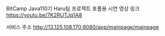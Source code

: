 BitCamp Java110기 Haru팀 프로젝트
포폴용 시연 영상 링크 https://youtu.be/7K2RUTJq1A8

서비스 주소 http://13.125.108.170:8080/app/mainpage/mainpage

